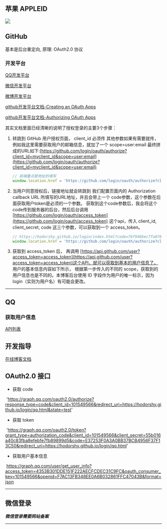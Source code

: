 ## 苹果 APPLEID

![](file:///C:/Users/%E4%B8%BD%E5%90%9B/Documents/GitHub/note/images/apple-id.png?lastModify=1678686394)

## GitHub

基本是后台重定向, 原理: OAuth2.0 协议

### 开发平台

[QQ开发平台](#)

[微信开发平台](#)

[微博开发平台](#)

[github开发平台文档-Creating an OAuth Apps](#)

[github开发平台文档-Authorizing OAuth Apps](#)

其实文档里面已经清晰的说明了授权登录的主要3个步骤：

1.  转跳到 GitHub 用户授权页面， client_id 必须传 其他参数如果有需要就传，例如我这里需要获取用户的邮箱信息，就加了一个 scope=user:email 最终拼成的URL如下:[https://github.com/login/oauth/authorize?client_id=myclient_id&scope=user:email](https://github.com/login/oauth/authorize?client_id=myclient_id&scope=user:email)
	```js
    // 前端重点是地址的填写
	window.location.href = 'https://github.com/login/oauth/authorize?client_id=75d6ff0d7a95f88acae6&redirect_uri=https://manage.hgdqdev.cn/#/login'
	```
2. 当用户同意授权后，链接地址就会转跳到 我们配置页面内的 Authorization callback URL 所填写的URL地址，并且会带上一个 code参数，这个参数在后面获取用户token是必须的一个参数。 获取到这个code参数后，我会将这个code传到服务器的后台，然后后台调用 [https://github.com/login/oauth/access_token](https://github.com/login/oauth/access_token) 这个api，传入 client_id, client_secret, code 这三个参数，可以获取到一个 access_token。
	```js
	// https://hodorshy.github.io/login/index.html?code=7bf948bec7fa076ca8fa
	window.location.href = 'https://github.com/login/oauth/authorize?client_id=75d6ff0d7a95f88acae6&redirect_uri=https://manage.hgdqdev.cn/#/login'
	```
3. 获取到 access_token 后， 再调用 [https://api.github.com/user?access_token=access_token](https://api.github.com/user?access_token=access_token)这个API，就可以获取到基本的用户信息了。 用户的基本信息内容如下所示， 根据第一步传入的不同的 scope，获取到的用户信息也是不同的。本博客后台使用 ID 字段作为用户的唯一标示，因为login（实则为用户名）有可能会更改。


---

## QQ

### 获取用户信息

[API列表](#)

## 开发指导

[在线博客文档](#)

## OAuth2.0 接口

-   获取 code
    

 'https://graph.qq.com/oauth2.0/authorize?response_type=code&client_id=101549566&redirect_uri=https://hodorshy.github.io/login/qq.html&state=test'

-   获取 token
    

 'https://graph.qq.com/oauth2.0/token?grant_type=authorization_code&client_id=101549566&client_secret=55b016a40c83fba8efebfe7fb89899d5&code=E37253F0A3A0BB37BCB4956F37F13C50&redirect_uri=https://hodorshy.github.io/login/qq.html'

-   获取用户基本信息
    

 https://graph.qq.com/user/get_user_info?access_token=4353B301DDE151F222AECFCDEC31C9FC&oauth_consumer_key=101549566&openid=F7AC13FB348EE0A6B032861FFC47043B&format=json

---

## 微信登录

_**微信登录需要网站备案**_

---

[qq_info]: http://wiki.open.qq.com/wiki/website/API%E5%88%97%E8%A1%A8 qq_info

[1]: https://www.cnblogs.com/nuanxin/p/6249492.html qq登录开发博客文档